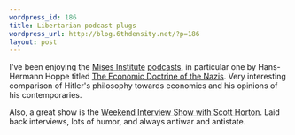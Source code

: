 ```yaml
--- 
wordpress_id: 186
title: Libertarian podcast plugs
wordpress_url: http://blog.6thdensity.net/?p=186
layout: post
---
```

<p>I've been enjoying the <a href="http://www.mises.org/">Mises Institute</a> <a href="http://www.mises.org/rss.aspx">podcasts</a>, in particular one by Hans-Hermann Hoppe titled <a href="http://www.mises.org/multimedia/mp3/ss05/ss05-Hoppe.mp3">The Economic Doctrine of the Nazis</a>.  Very interesting comparison of Hitler's philosophy towards economics and his opinions of his contemporaries.</p><p>Also, a great show is the <a href="http://weekendinterviewshow.com/">Weekend Interview Show with Scott Horton</a>.  Laid back interviews, lots of humor, and always antiwar and antistate.</p>
